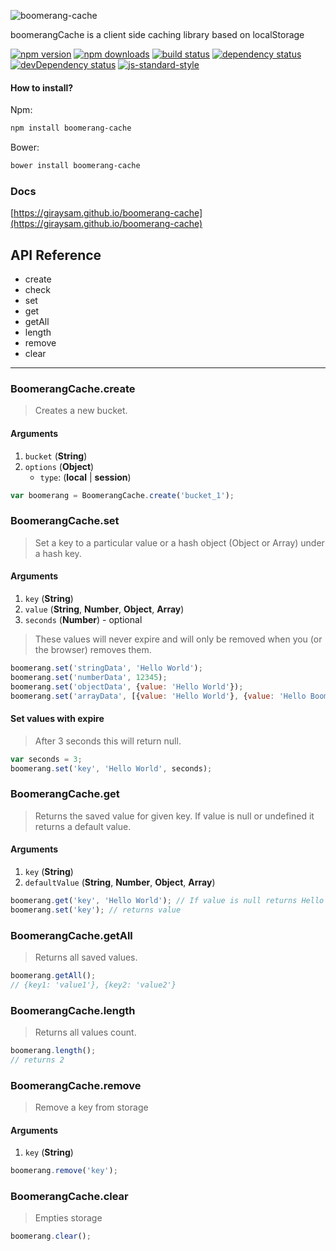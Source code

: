 ![boomerang-cache](https://raw.githubusercontent.com/giraysam/boomerang-cache/master/docs/app-thumbs.png)

boomerangCache is a client side caching library based on localStorage

[![npm version][npm-badge-v]][npm] 
[![npm downloads][npm-badge-dm]][npm] 
[![build status][travis-badge]][travis] 
[![dependency status][dependency-status-badge]][dependency] 
[![devDependency status][devDependency-status-badge]][devDependency] 
[![js-standard-style][code-standart-badge]](https://github.com/giraysam/boomerang-cache)

#### How to install?
Npm:
```sh
npm install boomerang-cache
```

Bower:
```sh
bower install boomerang-cache
```

### Docs
[https://giraysam.github.io/boomerang-cache](https://giraysam.github.io/boomerang-cache)

API Reference
-------------
* create
* check
* set
* get
* getAll
* length
* remove
* clear

* * *

### BoomerangCache.create

> Creates a new bucket.

#### Arguments

1. `bucket` (**String**)
2. `options` (**Object**)
    * `type`: (**local** | **session**)

 
```js
var boomerang = BoomerangCache.create('bucket_1');
```

### BoomerangCache.set

> Set a key to a particular value or a hash object (Object or Array) under a hash key.

#### Arguments

1. `key` (**String**)
2. `value` (**String**, **Number**, **Object**, **Array**)
3. `seconds` (**Number**) - optional


> These values will never expire and will only be removed when you (or the browser) removes them.

```js
boomerang.set('stringData', 'Hello World');
boomerang.set('numberData', 12345);
boomerang.set('objectData', {value: 'Hello World'});
boomerang.set('arrayData', [{value: 'Hello World'}, {value: 'Hello Boomerang'}]);
```

#### Set values with expire

> After 3 seconds this will return null.
```js
var seconds = 3;
boomerang.set('key', 'Hello World', seconds);
```

### BoomerangCache.get

> Returns the saved value for given key. If value is null or undefined it returns a default value.

#### Arguments

1. `key` (**String**)
2. `defaultValue` (**String**, **Number**, **Object**, **Array**)


```js
boomerang.get('key', 'Hello World'); // If value is null returns Hello World.
boomerang.set('key'); // returns value
```

### BoomerangCache.getAll

> Returns all saved values.

```js
boomerang.getAll();
// {key1: 'value1'}, {key2: 'value2'}
```


### BoomerangCache.length

> Returns all values count.

```js
boomerang.length();
// returns 2
```

### BoomerangCache.remove

> Remove a key from storage

#### Arguments

1. `key` (**String**)


```js
boomerang.remove('key');
```


### BoomerangCache.clear

> Empties storage


```js
boomerang.clear();
```

[npm]: https://www.npmjs.org/package/boomerang-cache
[npm-badge-v]: https://img.shields.io/npm/v/boomerang-cache.svg?style=flat-square
[npm-badge-dm]: https://img.shields.io/npm/dm/boomerang-cache.svg?style=flat-square
[travis]: https://travis-ci.org/giraysam/boomerang-cache
[travis-badge]: https://travis-ci.org/giraysam/boomerang-cache.svg?branch=master
[dependency]: https://david-dm.org/giraysam/boomerang-cache
[dependency-status-badge]: https://img.shields.io/david/giraysam/boomerang-cache.svg?style=flat-square
[devDependency]: https://david-dm.org/giraysam/boomerang-cache#info=devDependencies
[devDependency-status-badge]: https://img.shields.io/david/dev/giraysam/boomerang-cache.svg?style=flat-square
[code-standart-badge]: https://img.shields.io/badge/code%20style-standard-brightgreen.svg?style=flat-square
